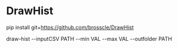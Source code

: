 # DrawHist


pip install git+https://github.com/brosscle/DrawHist

draw-hist --inputCSV PATH --min VAL --max VAL --outfolder PATH
